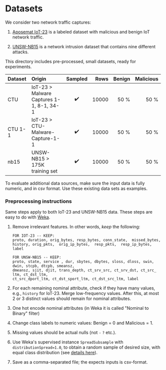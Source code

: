 # Datasets

We consider two network traffic captures:

1. [Aposemat IoT-23](https://www.stratosphereips.org/datasets-iot23/) is a labeled dataset with malicious and benign IoT
   network traffic.

2. [UNSW-NB15](https://research.unsw.edu.au/projects/unsw-nb15-dataset) is a network intrusion dataset that contains
   nine different attacks.

This directory includes pre-processed, small datasets, ready for experiments.

| Dataset | Origin                                   | Sampled |  Rows | Benign | Malicious | 
|:--------|:-----------------------------------------|:-------:|------:|-------:|----------:|
| CTU     | IoT-23 > Malware Captures 1-1, 8-1, 34-1 |   ✔️    | 10000 |   50 % |      50 % |
| CTU 1-1 | IoT-23 > CTU-Malware-Capture-1-1         |   ✔️    | 10000 |   50 % |      50 % |
| nb15    | UNSW-NB15 > 175K training set            |   ✔️    | 10000 |   50 % |      50 % |

To evaluate additional data sources, make sure the input data is fully numeric, and in csv format.
Use these existing data sets as examples.

### Preprocessing instructions

Same steps apply to both IoT-23 and UNSW-NB15 data. These steps are easy to do with [Weka](https://waikato.github.io/weka-wiki/downloading_weka/).

1. Remove irrelevant features. In other words, _keep_ the following:  
   
   ```
   FOR IOT-23 -- KEEP:   
   proto, duration, orig_bytes, resp_bytes, conn_state,  missed_bytes,  
   history, orig_pkts,  orig_ip_bytes,  resp_pkts,  resp_ip_bytes, label

   FOR UNSW-NB15 -- KEEP:
   proto, state, service , dur, sbytes, dbytes, sloss, dloss, swin, dwin, stcpb, dtcpb, smeansz,
   dmeansz, sjit, djit, trans_depth, ct_srv_src, ct_srv_dst, ct_src_ ltm, ct_dst_ltm, 
   ct_src_dport_ltm, ct_dst_sport_ltm, ct_dst_src_ltm, label
   ```

2. For each remaining nominal attribute, check if they have many values, e.g., `history` for IoT-23.
   Merge low-frequency values. After this, at most 2 or 3 distinct values should remain for nominal attributes.

3. One hot encode nominal attributes (in Weka it is called "Nominal to Binary" filter)

4. Change class labels to numeric values: Benign = 0 and Malicious = 1.

5. Missing values should be actual nulls (not `-` `?` etc.).

6. Use Weka's supervised instance `SpreadSubsample` with `distributionSpread=1.0`, 
   to obtain a random sample of desired size, with equal class distribution (see [details here](https://waikato.github.io/weka-blog/posts/2019-01-30-sampling/)).

7. Save as a comma-separated file; the expects inputs is csv-format.